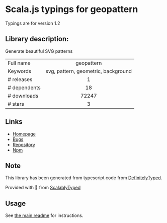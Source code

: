 
# Scala.js typings for geopattern

Typings are for version 1.2

## Library description:
Generate beautiful SVG patterns

|                    |                 |
| ------------------ | :-------------: |
| Full name          | geopattern |
| Keywords           | svg, pattern, geometric, background |
| # releases         | 1 |
| # dependents       | 18 |
| # downloads        | 72247 |
| # stars            | 3 |

## Links
- [Homepage](http://btmills.github.io/geopattern/geopattern.html)
- [Bugs](https://github.com/btmills/geopattern/issues)
- [Repository](https://github.com/btmills/geopattern)
- [Npm](https://www.npmjs.com/package/geopattern)
    


## Note
This library has been generated from typescript code from [DefinitelyTyped](https://definitelytyped.org).

Provided with :purple_heart: from [ScalablyTyped](https://github.com/oyvindberg/ScalablyTyped)

## Usage
See [the main readme](../../readme.md) for instructions.


